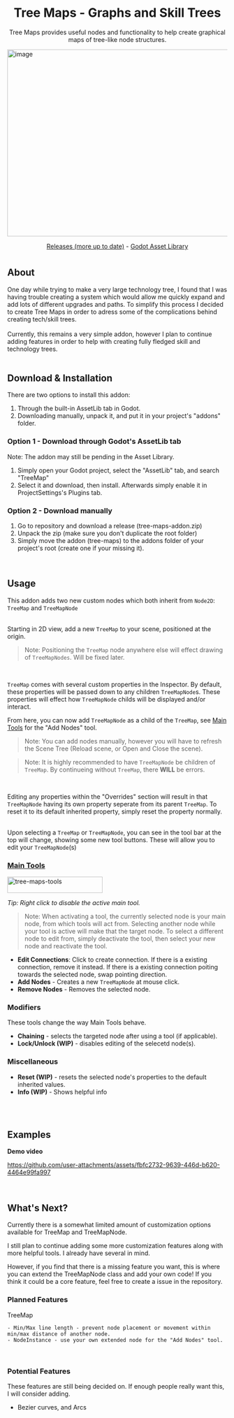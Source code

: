 
<!-- image here -->
<!-- ![Annotation](url)-->
<h1 align="center">
	Tree Maps - Graphs and Skill Trees
</h1>
<p align="center">
	Tree Maps provides useful nodes and functionality to help create graphical maps of tree-like node structures.
</p>
<img width="1027" height="428" alt="image" src="https://github.com/user-attachments/assets/33846207-1cb2-458d-8d88-33f94e250fa7" />

<br>
<p align="center">
	<a href="https://github.com/ToxicStarfall/skill-tree-addon/releases">Releases (more up to date)</a> - 
	<a href="https://godotengine.org/asset-library/asset/4362">Godot Asset Library</a>
</p>

#

<h2>About</h2>
One day while trying to make a very large technology tree, I found that I was having trouble creating a system
which would allow me quickly expand and add lots of different upgrades and paths. To simplify this process
I decided to create Tree Maps in order to adress some of the complications behind creating tech/skill trees.
<br><br>
Currently, this remains a very simple addon, however I plan to continue adding features in order to help with
creating fully fledged skill and technology trees.
<br><br>

<h2>Download & Installation</h2>
There are two options to install this addon:
<ol>
	<li>Through the built-in AssetLib tab in Godot.</li>
	<li>Downloading manually, unpack it, and put it in your project's "addons" folder.</li>
</ol>

<h3>Option 1 - Download through Godot's AssetLib tab</h3>
Note: The addon may still be pending in the Asset Library.

<ol>
	<li>Simply open your Godot project, select the "AssetLib" tab, and search "TreeMap"</li>
	<li>Select it and download, then install. Afterwards simply enable it in ProjectSettings's Plugins tab.</li>
</ol>

<h3>Option 2 - Download manually</h3>
<ol>
	<li>Go to repository and download a release (tree-maps-addon.zip)</li>
	<li>Unpack the zip (make sure you don't duplicate the root folder)</li>
	<li>Simply move the addon (tree-maps) to the addons folder of your project's root (create one if your missing it).</li>
</ol>



<br>
<h2>Usage</h2>

This addon adds two new custom nodes which both inherit from `Node2D`: `TreeMap` and `TreeMapNode`
<br><br>

Starting in 2D view, add a new `TreeMap` to your scene, positioned at the origin.

> Note: Positioning the `TreeMap` node anywhere else will effect drawing of `TreeMapNodes`.
> Will be fixed later.
<br>

`TreeMap` comes with several custom properties in the Inspector.
By default, these properties will be passed down to any children `TreeMapNode`s.
These properties will effect how `TreeMapNode` childs will be displayed and/or interact.

From here, you can now add `TreeMapNode` as a child of the `TreeMap`, see [Main Tools](#main-tools)
for the "Add Nodes" tool.
> Note: You can add nodes manually, however you will have to refresh the Scene Tree (Reload scene, or Open and Close the scene).

> Note: It is highly recommended to have `TreeMapNode` be children of `TreeMap`.
> By continueing without `TreeMap`, there **WILL** be errors.
<br>

Editing any properties within the "Overrides" section will result in that `TreeMapNode` having its own
property seperate from its parent `TreeMap`. To reset it to its default inherited property, simply
reset the property normally.
<br><br>

Upon selecting a `TreeMap` or `TreeMapNode`, you can see in the tool bar at the top will change,
showing some new tool buttons. These will allow you to edit your `TreeMapNode`(s)
<br>


<a href="#main-tools">
	<h3>Main Tools</h3>
</a>
<img width="218" height="37" alt="tree-maps-tools" src="https://github.com/user-attachments/assets/48c3f2ca-9a48-40e8-ad83-9c43c4e791ad" />

<em>Tip: Right click to disable the active main tool.</em><br>

> Note: When activating a tool, the currently selected node is your main node, from which tools
> will act from. Selecting another node while your tool is active will make that the target node.
> To select a different node to edit from, simply deactivate the tool, then select your new node
> and reactivate the tool.

- **Edit Connections**:
	Click to create connection.
	If there is a existing connection, remove it instead.
	If there is a existing connection poiting towards the selected node, swap pointing direction.
- **Add Nodes** - Creates a new `TreeMapNode` at mouse click.
- **Remove Nodes** - Removes the selected node.


<h3>Modifiers</h3>
These tools change the way Main Tools behave.

- **Chaining** - selects the targeted node after using a tool (if applicable).
- **Lock/Unlock (WIP)** - disables editing of the selecetd node(s).

<h3>Miscellaneous</h3>

- **Reset (WIP)** - resets the selected node's properties to the default inherited values.
- **Info (WIP)** - Shows helpful info
<br><br>


<br>
<h2>Examples</h2>

**Demo video**

https://github.com/user-attachments/assets/fbfc2732-9639-446d-b620-4464e99fa997


<br>
<h2>What's Next?</h2>
Currently there is a somewhat limited amount of customization options available for TreeMap and TreeMapNode.

I still plan to continue adding some more customization features along with more helpful tools. I already have several in mind.

However, if you find that there is a missing feature you want, this is where you can extend the TreeMapNode class and add your own code!
If you think it could be a core feature, feel free to create a issue in the repository.
<br>

<h3>Planned Features</h3>
TreeMap

	- Min/Max line length - prevent node placement or movement within min/max distance of another node.
	- NodeInstance - use your own extended node for the "Add Nodes" tool.
<br>
<h3>Potential Features</h3>
These features are still being decided on. If enough people really want this, I will consider adding.

- Bezier curves, and Arcs
